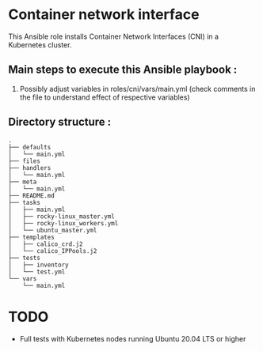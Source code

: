 # Container network interface
This Ansible role installs Container Network Interfaces (CNI) in a Kubernetes cluster.   

## Main steps to execute this Ansible playbook :
1. Possibly adjust variables in roles/cni/vars/main.yml (check comments in the file to understand effect of respective variables)
   
## Directory structure :
```
.
├── defaults
│   └── main.yml
├── files
├── handlers
│   └── main.yml
├── meta
│   └── main.yml
├── README.md
├── tasks
│   ├── main.yml
│   ├── rocky-linux_master.yml
│   ├── rocky-linux_workers.yml
│   └── ubuntu_master.yml
├── templates
│   ├── calico_crd.j2
│   └── calico_IPPools.j2
├── tests
│   ├── inventory
│   └── test.yml
└── vars
    └── main.yml
```
# TODO
* Full tests with Kubernetes nodes running Ubuntu 20.04 LTS or higher

